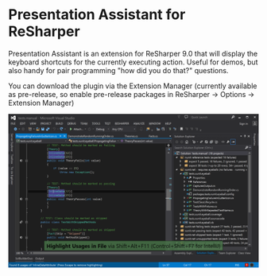 # Presentation Assistant for ReSharper

Presentation Assistant is an extension for ReSharper 9.0 that will display the keyboard shortcuts for the currently executing action. Useful for demos, but also handy for pair programming "how did you do that?" questions.

You can download the plugin via the Extension Manager (currently available as pre-release, so enable pre-release packages in ReSharper -> Options -> Extension Manager)

![Presentation Assistant showing a shortcut for Highlight Usages in File](docs/presentation_assistant.png)